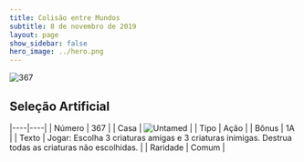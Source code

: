 ```yaml
---
title: Colisão entre Mundos
subtitle: 8 de novembro de 2019
layout: page
show_sidebar: false
hero_image: ../hero.png
---
```


![367](https://cdn.keyforgegame.com/media/card_front/pt/452_367_7X46VHWG4464_pt.png)

## Seleção Artificial

|----|----|
| Número | 367 |
| Casa | ![Untamed](https://archonarcana.com/images/thumb/b/bd/Untamed.png/22px-Untamed.png "Indomados") |
| Tipo | Ação |
| Bônus | 1A |
| Texto | Jogar: Escolha 3 criaturas amigas e  3 criaturas inimigas. Destrua todas  as criaturas não escolhidas. |
| Raridade | Comum |
